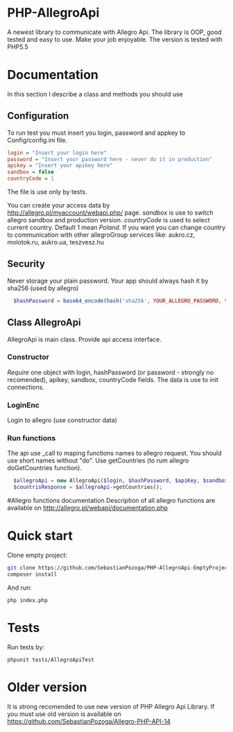 # PHP-AllegroApi
A newest library to communicate with Allegro Api. The library is OOP, good tested and easy to use. Make your job enjoyable. The version is tested with PHP5.5

# Documentation
In this section I describe a class and methods you should use

## Configuration
To run test you must insert you login, password and appkey to Config/config.ini file.

`````ini
login = "Insert your login here"
password = "Insert your password here - never do it in production"
apikey = "Insert your apikey here"
sandbox = false
countryCode = 1
`````

The file is use only by tests.

You can create your access data by http://allegro.pl/myaccount/webapi.php/ page.
*sandbox*  is use to switch allegro sandbox and production version. *countryCode* is used to select current country. Default 1 mean *Poland*. If you want you can change country to communication with other allegroGroup services like: aukro.cz, molotok.ru, aukro.ua, teszvesz.hu

## Security

Never storage your plain password. Your app should always hash it by sha256 (used by allegro)

`````php
  $hashPassword = base64_encode(hash('sha256', YOUR_ALLEGRO_PASSWORD, true));
`````

## Class AllegroApi
AllegroApi is main class. Provide api access interface.

### Constructor
*Require* one object with login, hashPassword (or password - strongly no recomended), apikey, sandbox, countryCode fields. The data is use to init connections. 

### LoginEnc
Login to allegro (use constructor data)

### Run functions
The api use _call to maping functions names to allegro request. You should use short names without "do". Use  getCountries (to rum allegro doGetCountries function).

`````php
  $allegroApi = new AllegroApi($login, $hashPassword, $apiKey, $sandbox, $countryCode);
  $countrisResponse = $allegroApi->getCountries();
`````

#Allegro functions documentation
Description of all allegro functions are available on http://allegro.pl/webapi/documentation.php

# Quick start

Clone empty project:
~~~bash
git clone https://github.com/SebastianPozoga/PHP-AllegroApi-EmptyProject.git
composer install
~~~

And run:
~~~
php index.php
~~~

# Tests

Run tests by:
~~~
phpunit tests/AllegroApiTest
~~~

# Older version
It is strong recomended to use new version of PHP Allegro Api Library. If you must use old version is available on https://github.com/SebastianPozoga/Allegro-PHP-API-14
